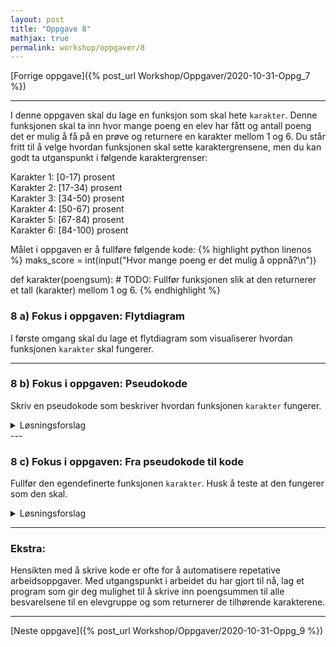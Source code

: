 ```yaml
---
layout: post
title: "Oppgave 8"
mathjax: true
permalink: workshop/oppgaver/8
---
```


[Forrige oppgave]({% post_url Workshop/Oppgaver/2020-10-31-Oppg_7 %})

---



I denne oppgaven skal du  lage en funksjon som skal hete ``karakter``. Denne funksjonen skal ta inn hvor mange poeng en elev har fått og antall poeng det er mulig å få på en prøve og returnere en karakter mellom 1 og 6. Du står fritt til å velge hvordan funksjonen skal sette karaktergrensene, men du kan godt ta utganspunkt i følgende karaktergrenser:

Karakter 1: [0-17) prosent\
Karakter 2: [17-34) prosent\
Karakter 3: [34-50) prosent\
Karakter 4: [50-67) prosent\
Karakter 5: [67-84) prosent\
Karakter 6: [84-100) prosent

Målet i oppgaven er å fullføre følgende kode: 
{% highlight python  linenos %}
maks_score = int(input("Hvor mange poeng er det mulig å oppnå?\n"))

def karakter(poengsum):
    # TODO: Fullfør funksjonen slik at den returnerer et tall (karakter) mellom 1 og 6.
{% endhighlight %}

### 8 a) Fokus i oppgaven: Flytdiagram
I første omgang skal du lage et flytdiagram som visualiserer hvordan funksjonen ``karakter`` skal fungerer.

---

### 8 b) Fokus i oppgaven: Pseudokode
Skriv en pseudokode som beskriver hvordan funksjonen ``karakter`` fungerer.

<details>
<summary>Løsningsforslag</summary>
<p>
{% highlight python  linenos %}
maks_score = int(input("Hvor mange poeng er det mulig å oppnå?\n"))

def karakter(poengsum):
    # Pseudokode:
    # Sjekk om poengsummen er innenfor karaktergrensen tilhørende karakter 1.
    #   Hvis ja - returner karakter 1
    # Sjekk om poengsummen er innenfor karaktergrensen tilhørende karakter 2.
    #   Hvis ja - returner karakter 2
    # Sjekk om poengsummen er innenfor karaktergrensen tilhørende karakter 3.
    #   Hvis ja - returner karakter 3
    # Sjekk om poengsummen er innenfor karaktergrensen tilhørende karakter 4.
    #   Hvis ja - returner karakter 4
    # Sjekk om poengsummen er innenfor karaktergrensen tilhørende karakter 5.
    #   Hvis ja - returner karakter 5
    # Returner karakter 6

{% endhighlight %}

</p>
</details>
--- 

### 8 c) Fokus i oppgaven: Fra pseudokode til kode

Fullfør den egendefinerte funksjonen ``karakter``. Husk å teste at den fungerer som den skal. 

<details>
<summary>Løsningsforslag</summary>
<p>
{% highlight python  linenos %}
maks_score = int(input("Hvor mange poeng er det mulig å oppnå?\n"))

def karakter(poengsum):
    relativ_score = poengsum/maks_score
    if relativ_score < 1/6:
        return 1 # 1-6
    elif relativ_score < 2/6:
        return 2
    elif relativ_score < 3/6:
        return 3
    elif relativ_score < 4/6:
        return 4
    elif relativ_score < 5/6:
        return 5
    else:
        return 6

{% endhighlight %}

</p>
</details>

---

### Ekstra: 

Hensikten med å skrive kode er ofte for å automatisere repetative arbeidsoppgaver. Med utgangspunkt i arbeidet du har gjort til nå, lag et program som  gir deg mulighet til å skrive inn poengsummen til alle besvarelsene til en elevgruppe og som returnerer de tilhørende karakterene.

---

[Neste oppgave]({% post_url Workshop/Oppgaver/2020-10-31-Oppg_9 %})